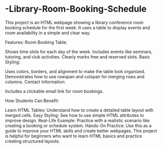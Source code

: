 # -Library-Room-Booking-Schedule

This project is an HTML webpage showing a library conference room booking schedule for the first week. It uses a table to display events and room availability in a simple and clear way.

Features:
Room Booking Table:

Shows time slots for each day of the week.
Includes events like seminars, tutoring, and club activities.
Clearly marks free and reserved slots.
Basic Styling:

Uses colors, borders, and alignment to make the table look organized.
Demonstrates how to use rowspan and colspan for merging rows and columns.
Contact Information:

Includes a clickable email link for room bookings.

How Students Can Benefit:

Learn HTML Tables: Understand how to create a detailed table layout with merged cells.
Easy Styling: See how to use simple HTML attributes to improve design.
Real-Life Example: Practice with a realistic scenario like creating a booking or schedule system.
Hands-On Practice: Use this as a guide to improve your HTML skills and create better webpages.
This project is helpful for beginners who want to learn HTML basics and practice creating structured layouts.





